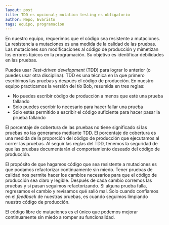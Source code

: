 ```yaml
---
layout: post
title: TDD es opcional; mutation testing es obligatorio
author: Nepo, Evaristo
tags: equipo, programacion
---
```


En nuestro equipo, requerimos que el código sea resistente a mutaciones. La resistencia a mutaciones
es una medida de la calidad de las pruebas. Las mutaciones son modificaciones al código de
producción y mimetizan los errores típicos en la programación. Su objetivo es identificar
debilidades en las pruebas.

Puedes usar _Test-driven development_ (TDD) para lograr lo anterior (o puedes usar otra disciplina).
TDD es una técnica en la que primero escribimos las pruebas y después el código de producción. En
nuestro equipo practicamos la versión del tío Bob, resumida en tres reglas:

- No puedes escribir código de producción a menos que esté una prueba fallando
- Solo puedes escribir lo necesario para hacer fallar una prueba
- Solo estás permitido a escribir el código suficiente para hacer pasar la prueba fallando

El porcentaje de cobertura de las pruebas no tiene significado si las pruebas no las generamos
mediante TDD. El porcentaje de cobertura es una medida de la proporción del código de producción que
ejecutamos al correr las pruebas. Al seguir las reglas del TDD, tenemos la seguridad de que las
pruebas documentarán el comportamiento deseado del código de producción.

El propósito de que hagamos código que sea resistente a mutaciones es que podamos refactorizar
continuamente sin miedo. Tener pruebas de calidad nos permite hacer los cambios necesarios para que
el código de producción sea claro y legible. Después de cada cambio corremos las pruebas y si pasan
seguimos refactorizando. Si alguna prueba falla, regresamos el cambio y revisamos qué salió mal.
Solo cuando confiamos en el _feedback_ de nuestras pruebas, es cuando seguimos limpiando nuestro
código de producción.

El código libre de mutaciones es el único que podemos mejorar continuamente sin miedo a romper su
funcionalidad.
